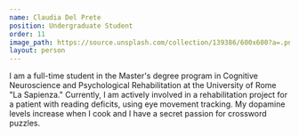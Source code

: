 ```yaml
---
name: Claudia Del Prete
position: Undergraduate Student
order: 11
image_path: https://source.unsplash.com/collection/139386/600x600?a=.png
layout: person
---
```

I am a full-time student in the Master's degree program in Cognitive Neuroscience and Psychological Rehabilitation at the University of Rome "La Sapienza." Currently, I am actively involved in a rehabilitation project for a patient with reading deficits, using eye movement tracking. My dopamine levels increase when I cook and I have a secret passion for crossword puzzles.